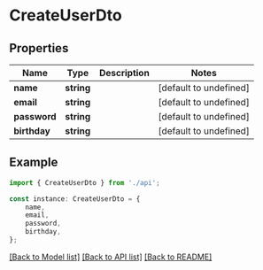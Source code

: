 # CreateUserDto


## Properties

Name | Type | Description | Notes
------------ | ------------- | ------------- | -------------
**name** | **string** |  | [default to undefined]
**email** | **string** |  | [default to undefined]
**password** | **string** |  | [default to undefined]
**birthday** | **string** |  | [default to undefined]

## Example

```typescript
import { CreateUserDto } from './api';

const instance: CreateUserDto = {
    name,
    email,
    password,
    birthday,
};
```

[[Back to Model list]](../README.md#documentation-for-models) [[Back to API list]](../README.md#documentation-for-api-endpoints) [[Back to README]](../README.md)
